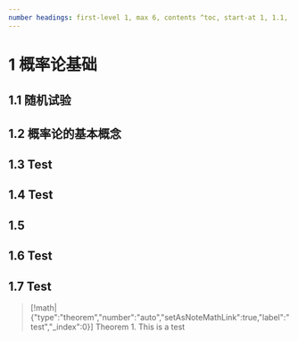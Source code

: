```yaml
---
number headings: first-level 1, max 6, contents ^toc, start-at 1, 1.1, auto
---
```

# 1 概率论基础
## 1.1 随机试验
## 1.2 概率论的基本概念
## 1.3 Test
## 1.4 Test 

## 1.5 
## 1.6 Test
## 1.7 Test 



> [!math|{"type":"theorem","number":"auto","setAsNoteMathLink":true,"label":"test","_index":0}] Theorem 1.
> This is a test 
